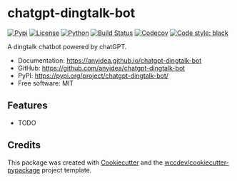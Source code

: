 # chatgpt-dingtalk-bot


[![Pypi](https://img.shields.io/pypi/v/chatgpt-dingtalk-bot.svg)](https://pypi.org/project/chatgpt-dingtalk-bot/)
[![License](https://img.shields.io/github/license/anyidea/chatgpt-dingtalk-bot)](https://github.com/anyidea/chatgpt-dingtalk-bot/blob/main/LICENSE)
[![Python](https://img.shields.io/pypi/pyversions/chatgpt-dingtalk-bot.svg)](https://pypi.org/project/chatgpt-dingtalk-bot/)
[![Build Status](https://github.com/anyidea/chatgpt-dingtalk-bot/actions/workflows/ci.yml/badge.svg)](https://github.com/anyidea/chatgpt-dingtalk-bot/actions/workflows/ci.yml)
[![Codecov](https://codecov.io/gh/anyidea/chatgpt-dingtalk-bot/branch/main/graphs/badge.svg)](https://codecov.io/github/anyidea/chatgpt-dingtalk-bot)
[![Code style: black](https://img.shields.io/badge/code%20style-black-000000.svg)](https://github.com/psf/black)




A dingtalk chatbot powered by chatGPT.


* Documentation: <https://anyidea.github.io/chatgpt-dingtalk-bot>
* GitHub: <https://github.com/anyidea/chatgpt-dingtalk-bot>
* PyPI: <https://pypi.org/project/chatgpt-dingtalk-bot/>
* Free software: MIT


## Features

* TODO

## Credits

This package was created with [Cookiecutter](https://github.com/cookiecutter/cookiecutter) and the [wccdev/cookiecutter-pypackage](https://github.com/wccdev/cookiecutter-pypackage) project template.
